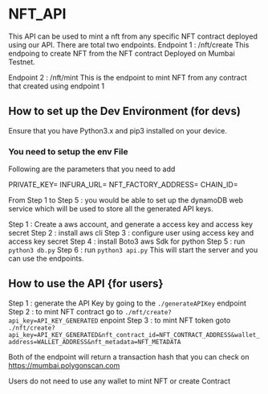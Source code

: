 # NFT_API

This API can be used to mint a nft from any specific NFT contract deployed using our API. There are total two endpoints. 
Endpoint 1 : /nft/create
This endpoing to create NFT from the NFT contract Deployed on Mumbai Testnet.

Endpoint 2 : /nft/mint
This is the endpoint to mint NFT from any contract that created using endpoint 1

## How to set up the Dev Environment (for devs)

Ensure that you have Python3.x and pip3 installed on your device.

### You need to setup the env File

Following are the parameters that you need to add

  PRIVATE_KEY=
  INFURA_URL=
  NFT_FACTORY_ADDRESS=
  CHAIN_ID=

From Step 1 to Step 5 : you would be able to set up the dynamoDB web service which will be used to store all the generated API keys.

Step 1 : Create a aws account, and generate a access key and access key secret
Step 2 : install aws cli
Step 3 : configure user using access key and access key secret
Step 4 : install Boto3 aws Sdk for python
Step 5 : run ```python3 db.py```
Step 6 : run ```python3 api.py```
This will start the server and you can use the endpoints.

## How to use the API {for users}

Step 1 : generate the API Key by going to the  `./generateAPIKey` endpoint
Step 2 : to mint NFT contract go to  `./mft/create?api_key=API_KEY_GENERATED` enpoint
Step 3 : to mint NFT token goto `./nft/create?api_key=API_KEY_GENERATED&nft_contract_id=NFT_CONTRACT_ADDRESS&wallet_address=WALLET_ADDRESS&nft_metadata=NFT_METADATA`

Both of the endpoint will return a transaction hash that you can check on https://mumbai.polygonscan.com

Users do not need to use any wallet to mint NFT or create Contract

